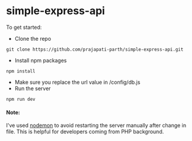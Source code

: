# simple-express-api
To get started:
- Clone the repo
```
git clone https://github.com/prajapati-parth/simple-express-api.git
```
- Install npm packages
```
npm install
```
- Make sure you replace the url value in /config/db.js
- Run the server
```
npm run dev
```

#### Note:
I've used [nodemon](https://github.com/remy/nodemon) to avoid restarting the server manually after change in file. This is helpful for developers coming from PHP background.